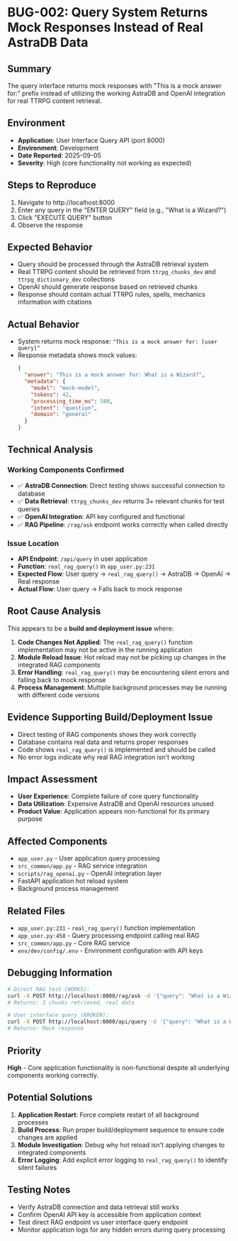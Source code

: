 # BUG-002: Query System Returns Mock Responses Instead of Real AstraDB Data

## Summary
The query interface returns mock responses with "This is a mock answer for:" prefix instead of utilizing the working AstraDB and OpenAI integration for real TTRPG content retrieval.

## Environment
- **Application**: User Interface Query API (port 8000)
- **Environment**: Development
- **Date Reported**: 2025-09-05
- **Severity**: High (core functionality not working as expected)

## Steps to Reproduce
1. Navigate to http://localhost:8000
2. Enter any query in the "ENTER QUERY" field (e.g., "What is a Wizard?")
3. Click "EXECUTE QUERY" button
4. Observe the response

## Expected Behavior
- Query should be processed through the AstraDB retrieval system
- Real TTRPG content should be retrieved from `ttrpg_chunks_dev` and `ttrpg_dictionary_dev` collections
- OpenAI should generate response based on retrieved chunks
- Response should contain actual TTRPG rules, spells, mechanics information with citations

## Actual Behavior
- System returns mock response: `"This is a mock answer for: [user query]"`
- Response metadata shows mock values:
  ```json
  {
    "answer": "This is a mock answer for: What is a Wizard?",
    "metadata": {
      "model": "mock-model",
      "tokens": 42,
      "processing_time_ms": 500,
      "intent": "question",
      "domain": "general"
    }
  }
  ```

## Technical Analysis

### Working Components Confirmed
- ✅ **AstraDB Connection**: Direct testing shows successful connection to database
- ✅ **Data Retrieval**: `ttrpg_chunks_dev` returns 3+ relevant chunks for test queries
- ✅ **OpenAI Integration**: API key configured and functional
- ✅ **RAG Pipeline**: `/rag/ask` endpoint works correctly when called directly

### Issue Location
- **API Endpoint**: `/api/query` in user application
- **Function**: `real_rag_query()` in `app_user.py:231`
- **Expected Flow**: User query → `real_rag_query()` → AstraDB → OpenAI → Real response
- **Actual Flow**: User query → Falls back to mock response

## Root Cause Analysis
This appears to be a **build and deployment issue** where:

1. **Code Changes Not Applied**: The `real_rag_query()` function implementation may not be active in the running application
2. **Module Reload Issue**: Hot reload may not be picking up changes in the integrated RAG components
3. **Error Handling**: `real_rag_query()` may be encountering silent errors and falling back to mock response
4. **Process Management**: Multiple background processes may be running with different code versions

## Evidence Supporting Build/Deployment Issue
- Direct testing of RAG components shows they work correctly
- Database contains real data and returns proper responses
- Code shows `real_rag_query()` is implemented and should be called
- No error logs indicate why real RAG integration isn't working

## Impact Assessment
- **User Experience**: Complete failure of core query functionality
- **Data Utilization**: Expensive AstraDB and OpenAI resources unused
- **Product Value**: Application appears non-functional for its primary purpose

## Affected Components
- `app_user.py` - User application query processing
- `src_common/app.py` - RAG service integration
- `scripts/rag_openai.py` - OpenAI integration layer
- FastAPI application hot reload system
- Background process management

## Related Files
- `app_user.py:231` - `real_rag_query()` function implementation
- `app_user.py:458` - Query processing endpoint calling real RAG
- `src_common/app.py` - Core RAG service
- `env/dev/config/.env` - Environment configuration with API keys

## Debugging Information
```bash
# Direct RAG test (WORKS):
curl -X POST http://localhost:8000/rag/ask -d '{"query": "What is a Wizard?"}'
# Returns: 3 chunks retrieved, real data

# User interface query (BROKEN):
curl -X POST http://localhost:8000/api/query -d '{"query": "What is a Wizard?"}'
# Returns: Mock response
```

## Priority
**High** - Core application functionality is non-functional despite all underlying components working correctly.

## Potential Solutions
1. **Application Restart**: Force complete restart of all background processes
2. **Build Process**: Run proper build/deployment sequence to ensure code changes are applied
3. **Module Investigation**: Debug why hot reload isn't applying changes to integrated components
4. **Error Logging**: Add explicit error logging to `real_rag_query()` to identify silent failures

## Testing Notes
- Verify AstraDB connection and data retrieval still works
- Confirm OpenAI API key is accessible from application context
- Test direct RAG endpoint vs user interface query endpoint
- Monitor application logs for any hidden errors during query processing